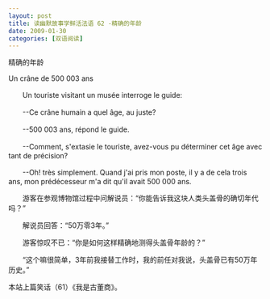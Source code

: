 ```yaml
---
layout: post
title: 读幽默故事学鲜活法语 62 -精确的年龄
date: 2009-01-30
categories: [双语阅读]  
---
```


精确的年龄

Un crâne de 500 003 ans

　　Un touriste visitant un musée interroge le guide:

　　--Ce crâne humain a quel âge, au juste?

　　--500 003 ans, répond le guide.

　　--Comment, s'extasie le touriste, avez-vous pu déterminer cet âge avec tant de précision?

　　--Oh! très simplement. Quand j'ai pris mon poste, il y a de cela trois ans, mon prédécesseur m'a dit qu'il avait 500 000 ans.



　　游客在参观博物馆过程中问解说员：“你能告诉我这块人类头盖骨的确切年代吗？”

　　解说员回答：“50万零3年。”

　　游客惊叹不已：“你是如何这样精确地测得头盖骨年龄的？”

　　“这个嘛很简单，3年前我接替工作时，我的前任对我说，头盖骨已有50万年历史。”



本站上篇笑话（61）《我是古董商》。
